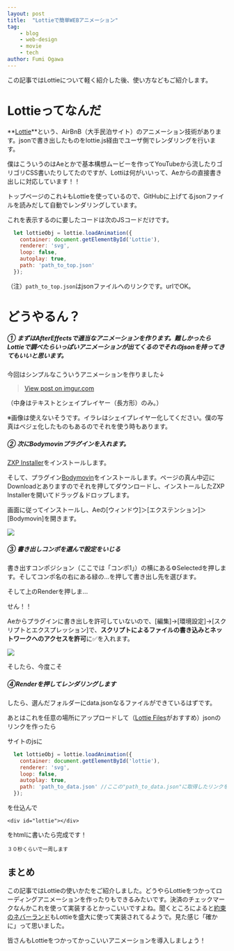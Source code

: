 ```yaml
---
layout: post
title:  "Lottieで簡単WEBアニメーション"
tag:
    - blog
    - web-design
    - movie
    - tech
author: Fumi Ogawa
---
```


この記事ではLottieについて軽く紹介した後、使い方などもご紹介します。

# Lottieってなんだ

**[Lottie]('https://airbnb.design/lottie/')**という、AirBnB（大手民泊サイト）のアニメーション技術があります。jsonで書き出したものをlottie.js経由でユーザ側でレンダリングを行います。

僕はこういうのはAeとかで基本構想ムービーを作ってYouTubeから流したりゴリゴリCSS書いたりしてたのですが、Lottiは何がいいって、Aeからの直接書き出しに対応しています！！

トップページのこれ↓もLottieを使っているので、GitHubに上げてるjsonファイルを読みだして自動でレンダリングしています。
<div id="Lottie"></div>

これを表示するのに要したコードは次のJSコードだけです。

```js
  let lottieObj = lottie.loadAnimation({
    container: document.getElementById('Lottie'), 
    renderer: 'svg',
    loop: false,
    autoplay: true,
    path: 'path_to_top.json'
  });
```
（注）```path_to_top.json```はjsonファイルへのリンクです。urlでOK。

# どうやるん？
##### ① まずはAfterEffectsで適当なアニメーションを作ります。難しかったらLottieで調べたらいっぱいアニメーションが出てくるのでそれのjsonを持ってきてもいいと思います。

今回はシンプルなこういうアニメーションを作りました↓
<blockquote class="imgur-embed-pub" lang="en" data-id="BWpaND2"><a href="https://imgur.com/BWpaND2">View post on imgur.com</a></blockquote><script async src="//s.imgur.com/min/embed.js" charset="utf-8"></script>
（中身はテキストとシェイプレイヤー（長方形）のみ。）

※画像は使えないそうです。イラレはシェイプレイヤー化してください。僕の写真はベジェ化したものもあるのでそれを使う時もあります。

##### ② 次にBodymovinプラグインを入れます。

[ZXP Installer](https://aescripts.com/learn/zxp-installer/)をインストールします。

そして、プラグイン[Bodymovin](https://github.com/airbnb/lottie-web/blob/master/build/extension/bodymovin.zxp)をインストールします。ページの真ん中辺にDownloadとありますのでそれを押してダウンロードし、インストールしたZXP Installerを開いてドラッグ＆ドロップします。

画面に従ってインストールし、Aeの[ウィンドウ]＞[エクステンション]＞[Bodymovin]を開きます。

<img src="{{ '/assets/img/blog/lottie1/lottie1.png' | relative_url }}">

##### ③ 書き出しコンポを選んで設定をいじる

書き出すコンポジション（ここでは「コンポ1」）の横にある⚙Selectedを押します。そしてコンポ名の右にある緑の...を押して書き出し先を選びます。

そして上のRenderを押しま...

<p class="h1 serif">せん！！</p>

<div class="space"></div>

Aeからプラグインに書き出しを許可していないので、[編集]→[環境設定]→[スクリプトとエクスプレッション]で、**スクリプトによるファイルの書き込みとネットワークへのアクセスを許可**に✅を入れます。

<img src="{{ '/assets/img/blog/lottie1/lottie2.png' | relative_url }}">

そしたら、今度こそ

##### ④Renderを押してレンダリングします

したら、選んだフォルダーにdata.jsonなるファイルができているはずです。

あとはこれを任意の場所にアップロードして（[Lottie Files](https://lottiefiles.com/preview)がおすすめ）jsonのリンクを作ったら

サイトのjsに
```js
  let lottieObj = lottie.loadAnimation({
    container: document.getElementById('lottie'), 
    renderer: 'svg',
    loop: false,
    autoplay: true,
    path: 'path_to_data.json' //ここの"path_to_data.json"に取得したリンクを張る
  });
```
を仕込んで

```
<div id="lottie"></div>
```
をhtmlに書いたら完成です！

<div id="welcome" class="lottie-inpage"></div>
<small>３０秒くらいで一周します</small>

## まとめ
この記事ではLottieの使いかたをご紹介しました。どうやらLottieをつかってローディングアニメーションを作ったりもできるみたいです。決済のチェックマークなんかこれを使って実装するとかっこいいですよね。聞くところによると[約束のネバーランド](http://sp.shonenjump.com/j/sp_neverland/#/)もLottieを盛大に使って実装されてるようで。見た感じ「確かに」って思いました。

皆さんもLottieをつかってかっこいいアニメーションを導入しましょう！
